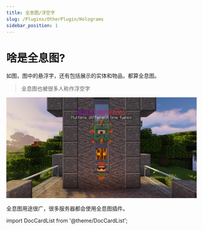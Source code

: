 ```yaml
---
title: 全息图/浮空字
slug: /Plugins/OtherPlugin/Holograms
sidebar_position: 1
---
```


# 啥是全息图?

如图，图中的悬浮字，还有包括展示的实体和物品，都算全息图。

> 全息图也被很多人称作浮空字

![](_images/holo.png)

全息图用途很广，很多服务器都会使用全息图插件。

import DocCardList from '@theme/DocCardList';

<DocCardList />
